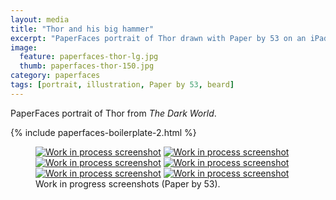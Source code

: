 ```yaml
---
layout: media
title: "Thor and his big hammer"
excerpt: "PaperFaces portrait of Thor drawn with Paper by 53 on an iPad."
image: 
  feature: paperfaces-thor-lg.jpg
  thumb: paperfaces-thor-150.jpg
category: paperfaces
tags: [portrait, illustration, Paper by 53, beard]
---
```


PaperFaces portrait of Thor from *The Dark World*.

{% include paperfaces-boilerplate-2.html %}

<figure class="half">
	<a href="{{ site.url }}/images/paperfaces-thor-process-1-lg.jpg"><img src="{{ site.url }}/images/paperfaces-thor-process-1-600.jpg" alt="Work in process screenshot"></a>
	<a href="{{ site.url }}/images/paperfaces-thor-process-2-lg.jpg"><img src="{{ site.url }}/images/paperfaces-thor-process-2-600.jpg" alt="Work in process screenshot"></a>
	<a href="{{ site.url }}/images/paperfaces-thor-process-3-lg.jpg"><img src="{{ site.url }}/images/paperfaces-thor-process-3-600.jpg" alt="Work in process screenshot"></a>
	<a href="{{ site.url }}/images/paperfaces-thor-process-4-lg.jpg"><img src="{{ site.url }}/images/paperfaces-thor-process-4-600.jpg" alt="Work in process screenshot"></a>
	<a href="{{ site.url }}/images/paperfaces-thor-process-5-lg.jpg"><img src="{{ site.url }}/images/paperfaces-thor-process-5-600.jpg" alt="Work in process screenshot"></a>
	<a href="{{ site.url }}/images/paperfaces-thor-process-6-lg.jpg"><img src="{{ site.url }}/images/paperfaces-thor-process-6-600.jpg" alt="Work in process screenshot"></a>
	<figcaption>Work in progress screenshots (Paper by 53).</figcaption>
</figure>